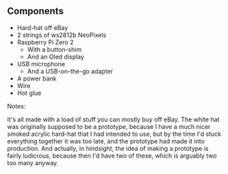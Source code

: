 ## Components

- Hard-hat off eBay
- 2 strings of ws2812b NeoPixels
- Raspberry Pi Zero 2
    - With a button-shim
    - And an Oled display
- USB microphone
  - And a USB-on-the-go adapter
- A power bank
- Wire
- Hot glue

Notes:

It's all made with a load of stuff you can mostly buy off eBay. The white hat was originally supposed to be a prototype, because I have a much nicer smoked acrylic hard-hat that I had intended to use, but by the time I'd stuck everything together it was too late, and the prototype had made it into production. And actually, in hindsight, the idea of making a prototype is fairly ludicrous, because then I'd have two of these, which is arguably two too many anyway.
